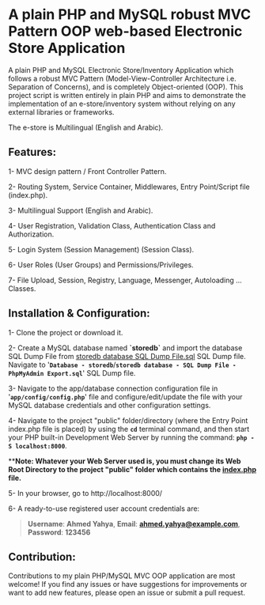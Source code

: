 # A plain PHP and MySQL robust MVC Pattern OOP web-based Electronic Store Application

A plain PHP and MySQL Electronic Store/Inventory Application which follows a robust MVC Pattern (Model-View-Controller Architecture i.e. Separation of Concerns), and is completely Object-oriented (OOP). This project script is written entirely in plain PHP and aims to demonstrate the implementation of an e-store/inventory system without relying on any external libraries or frameworks.

The e-store is Multilingual (English and Arabic).

## Features:
1- MVC design pattern / Front Controller Pattern.

2- Routing System, Service Container, Middlewares, Entry Point/Script file (index.php).

3- Multilingual Support (English and Arabic).

4- User Registration, Validation Class, Authentication Class and Authorization.

5- Login System (Session Management) (Session Class).

6- User Roles (User Groups) and Permissions/Privileges.

7- File Upload, Session, Registry, Language, Messenger, Autoloading ... Classes.

## Installation & Configuration:
1- Clone the project or download it.

2- Create a MySQL database named **\`storedb\`** and import the database SQL Dump File from [storedb database SQL Dump File.sql](<Database - storedb/storedb database - SQL Dump File - PhpMyAdmin Export.sql>) SQL Dump file. Navigate to '**`Database - storedb`**/**`storedb database - SQL Dump File - PhpMyAdmin Export.sql`**' SQL Dump file.

3- Navigate to the app/database connection configuration file in '**`app/config/config.php`**' file and configure/edit/update the file with your MySQL database credentials and other configuration settings.

4- Navigate to the project "public" folder/directory (where the Entry Point index.php file is placed) by using the **`cd`** terminal command, and then start your PHP built-in Development Web Server by running the command: **`php -S localhost:8000`**.

\*\***Note: Whatever your Web Server used is, you must change its Web Root Directory to the project "public" folder which contains the [index.php](public/index.php) file.**

5- In your browser, go to http://localhost:8000/

6- A ready-to-use registered user account credentials are:

> **Username**: **Ahmed Yahya**, **Email**: **ahmed.yahya@example.com**, **Password**: **123456**

## Contribution:
Contributions to my plain PHP/MySQL MVC OOP application are most welcome! If you find any issues or have suggestions for improvements or want to add new features, please open an issue or submit a pull request.
